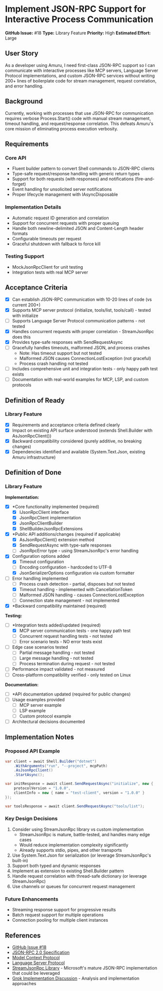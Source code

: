 # Implement JSON-RPC Support for Interactive Process Communication

**GitHub Issue:** #18
**Type:** Library Feature
**Priority:** High
**Estimated Effort:** Large

## User Story

As a developer using Amuru, I need first-class JSON-RPC support so I can communicate with interactive processes like MCP servers, Language Server Protocol implementations, and custom JSON-RPC services without writing 200+ lines of boilerplate code for stream management, request correlation, and error handling.

## Background

Currently, working with processes that use JSON-RPC for communication requires verbose Process.Start() code with manual stream management, timeout handling, and request/response correlation. This defeats Amuru's core mission of eliminating process execution verbosity.

## Requirements

### Core API
- Fluent builder pattern to convert Shell commands to JSON-RPC clients
- Type-safe request/response handling with generic return types
- Support for both requests (with responses) and notifications (fire-and-forget)
- Event handling for unsolicited server notifications
- Proper lifecycle management with IAsyncDisposable

### Implementation Details
- Automatic request ID generation and correlation
- Support for concurrent requests with proper queuing
- Handle both newline-delimited JSON and Content-Length header formats
- Configurable timeouts per request
- Graceful shutdown with fallback to force kill

### Testing Support
- MockJsonRpcClient for unit testing
- Integration tests with real MCP server

## Acceptance Criteria

- [x] Can establish JSON-RPC communication with 10-20 lines of code (vs current 200+)
- [x] Supports MCP server protocol (initialize, tools/list, tools/call) - tested with initialize
- [ ] Supports Language Server Protocol communication patterns - not tested
- [x] Handles concurrent requests with proper correlation - StreamJsonRpc does this
- [x] Provides type-safe responses with SendRequestAsync<T>
- [ ] Gracefully handles timeouts, malformed JSON, and process crashes
  - Note: Has timeout support but not tested
  - Malformed JSON causes ConnectionLostException (not graceful)
  - Process crash handling not tested
- [ ] Includes comprehensive unit and integration tests - only happy path test exists
- [ ] Documentation with real-world examples for MCP, LSP, and custom protocols

## Definition of Ready

### Library Feature
- [x] Requirements and acceptance criteria defined clearly
- [x] Impact on existing API surface understood (extends Shell.Builder with AsJsonRpcClient())
- [x] Backward compatibility considered (purely additive, no breaking changes)
- [x] Dependencies identified and available (System.Text.Json, existing Amuru infrastructure)

## Definition of Done

### Library Feature

**Implementation:**
- [x] *Core functionality implemented (required)
  - [x] IJsonRpcClient interface
  - [x] JsonRpcClient implementation
  - [x] JsonRpcClientBuilder
  - [x] ShellBuilderJsonRpcExtensions
- [x] *Public API additions/changes (required if applicable)
  - [x] AsJsonRpcClient() extension method
  - [x] SendRequestAsync<T> with type-safe responses
  - [ ] JsonRpcError type - using StreamJsonRpc's error handling
- [x] Configuration options added
  - [x] Timeout configuration
  - [ ] Encoding configuration - hardcoded to UTF-8
  - [x] JsonSerializerOptions configuration via custom formatter
- [ ] Error handling implemented
  - [ ] Process crash detection - partial, disposes but not tested
  - [x] Timeout handling - implemented with CancellationToken
  - [ ] Malformed JSON handling - causes ConnectionLostException
  - [ ] Connection state management - not implemented
- [x] *Backward compatibility maintained (required)

**Testing:**
- [ ] *Integration tests added/updated (required)
  - [x] MCP server communication tests - one happy path test
  - [ ] Concurrent request handling tests - not tested
  - [ ] Error scenario tests - NO error tests exist
- [ ] Edge case scenarios tested
  - [ ] Partial message handling - not tested
  - [ ] Large message handling - not tested
  - [ ] Process termination during request - not tested
- [ ] Performance impact validated - not measured
- [ ] Cross-platform compatibility verified - only tested on Linux

**Documentation:**
- [ ] *API documentation updated (required for public changes)
- [ ] Usage examples provided
  - [ ] MCP server example
  - [ ] LSP example
  - [ ] Custom protocol example
- [ ] Architectural decisions documented

## Implementation Notes

### Proposed API Example
```csharp
var client = await Shell.Builder("dotnet")
    .WithArguments("run", "--project", mcpPath)
    .AsJsonRpcClient()
    .StartAsync();

var initResponse = await client.SendRequestAsync("initialize", new {
    protocolVersion = "1.0.0",
    clientInfo = new { name = "test-client", version = "1.0.0" }
});

var toolsResponse = await client.SendRequestAsync("tools/list");
```

### Key Design Decisions
1. Consider using StreamJsonRpc library vs custom implementation
   - StreamJsonRpc is mature, battle-tested, and handles many edge cases
   - Would reduce implementation complexity significantly
   - Already supports stdio, pipes, and other transports
2. Use System.Text.Json for serialization (or leverage StreamJsonRpc's built-in)
3. Support both typed and dynamic responses
4. Implement as extension to existing Shell.Builder pattern
5. Handle request correlation with thread-safe dictionary (or leverage StreamJsonRpc)
6. Use channels or queues for concurrent request management

### Future Enhancements
- Streaming response support for progressive results
- Batch request support for multiple operations
- Connection pooling for multiple client instances

## References
- [GitHub Issue #18](https://github.com/TimeWarpEngineering/timewarp-amuru/issues/18)
- [JSON-RPC 2.0 Specification](https://www.jsonrpc.org/specification)
- [Model Context Protocol](https://modelcontextprotocol.io/)
- [Language Server Protocol](https://microsoft.github.io/language-server-protocol/)
- [StreamJsonRpc Library](https://microsoft.github.io/vs-streamjsonrpc/) - Microsoft's mature JSON-RPC implementation that could be leveraged
- [Grok Implementation Discussion](https://grok.com/share/bGVnYWN5LWNvcHk%3D_aefc1cb0-0f87-4fcf-9f03-5e21d9c5230e) - Analysis and implementation approaches